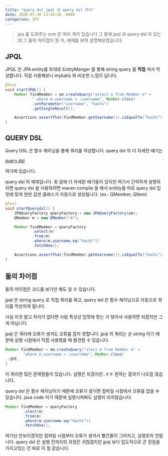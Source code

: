 ```yaml
---
title: "query dsl jpql 과 query dsl 차이"     
date: 2020-07-30 13:20:28 -0400
categories: 공부
---
```

>jpa 를 도와주는 orm 은 여러 개가 있습니다 그 중에 jpql 과 query dsl 이 있는데 그 둘의 차이점이 뭔 지, 예제를 보여 설명해보겠습니다.

## JPQL

JPQL 은 JPA entity를 토대로 EntityManger 를 통해 string query 를 **직접** 쳐서 작성합니다.
직접 사용해보니 mybatis 와 비슷한 느낌이 납니다.

```java
@Test
void startJPQL() {
    Member findMember = em.createQuery("select m from Member m" +
            " where m.username = :username", Member.class)
            .setParameter("username", "hachi")
            .getSingleResult();

    Assertions.assertThat(findMember.getUsername()).isEqualTo("hachi");
}
```

## QUERY DSL

Query DSL 은 함수 체이닝을 통해 쿼리를 작성합니다. query dsl 의 더 자세한 얘기는

[query dsl](https://eojin312.github.io/%EA%B3%B5%EB%B6%80/querydsl/)

여기에 있습니다.

query dsl 의 예제입니다. 윗 글에 더 자세한 얘기들이 있지만 여기서 간략하게 설명하자면
query dsl 을 사용하려면 maven complie 을 해서 entitiy를 따로 query dsl 입맛에 맞게
한번 감싼 클래스가 자동으로 생성됩니다. (ex : QMember, QItem)  
```java
@Test
void startQuerydsl() {
    JPAQueryFactory queryFactory = new JPAQueryFactory(em);
    QMember m = new QMember("m");

    Member findMember = queryFactory
            .select(m)
            .from(m)
            .where(m.username.eq("hachi"))
            .fetchOne();

    Assertions.assertThat(findMember.getUsername()).isEqualTo("hachi");
}
```
## 둘의 차이점
둘의 차이점은 코드를 보기만 해도 알 수 있습니다.

jpql 은 string query 로 직접 쿼리를 짜고, query dsl 은 함수 체이닝으로 자동으로 쿼리를 작성하게 됩니다.

사실 이것 말고 차이가 없다면 사람 특성상 입맛에 맞는 거 찾아서 사용하면 되겠지만
그게 아닙니다

jpql 은 쿼리에 오류가 생겨도 오류를 잡지 못합니다. jpql 의 쿼리는 순 string 이기 때문에 실행 시점에서 직접 사용했을 때 발견할 수 있습니다.

```java
Member findMember = em.createQuery("slect m from Member m" +
        "where m.username = :username", Member.class)
..생략..
}
```
이 쿼리엔 많은 문제점들이 있습니다. 실행은 되겠지만..ㅎㅎ 원하는 결과가 나오질 않습니다.

query dsl 은 함수 체이닝이기 때문에 오류가 생기면 컴파일 시점에서 오류를 잡을 수 있습니다. java code 이기 때문에 실행시켜봐도 실행이 되지않습니다.

```java
Member findMember = queryFactory
        .slect(m)
        .from(m)
        .where(m.username.eq("hachi"))
        .fetchOne();
```
여기선 안보이겠지만 컴파일 시점부터 오류가 생겨서 빨간줄이 그어지고, 실행조차 안됩니다.
query dsl 은 실행 전까지의 과정은 귀찮겠지만 jpql 보다 압도적으로 큰 장점을 가지고있는 건 바로 이 점 같습니다.

